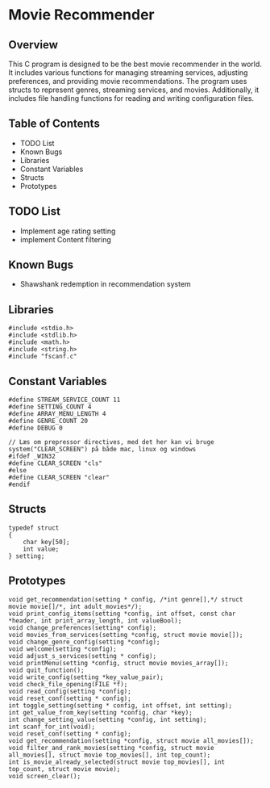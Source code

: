 # Movie Recommender

## Overview
This C program is designed to be the best movie recommender in the world. It includes various functions for managing streaming services, adjusting preferences, and providing movie recommendations. The program uses structs to represent genres, streaming services, and movies. Additionally, it includes file handling functions for reading and writing configuration files.

## Table of Contents
* TODO List
* Known Bugs
* Libraries
* Constant Variables
* Structs
* Prototypes


## TODO List
- Implement age rating setting
- implement Content filtering

## Known Bugs
- Shawshank redemption in recommendation system

## Libraries
```
#include <stdio.h>
#include <stdlib.h>
#include <math.h>
#include <string.h>
#include "fscanf.c"
```

## Constant Variables
```
#define STREAM_SERVICE_COUNT 11
#define SETTING_COUNT 4
#define ARRAY_MENU_LENGTH 4
#define GENRE_COUNT 20
#define DEBUG 0

// Læs om prepressor directives, med det her kan vi bruge system("CLEAR_SCREEN") på både mac, linux og windows
#ifdef _WIN32
#define CLEAR_SCREEN "cls"
#else
#define CLEAR_SCREEN "clear"
#endif
```

## Structs
```
typedef struct
{
    char key[50];
    int value;
} setting;
```

## Prototypes
```
void get_recommendation(setting * config, /*int genre[],*/ struct movie movie[]/*, int adult_movies*/);
void print_config_items(setting *config, int offset, const char *header, int print_array_length, int valueBool);
void change_preferences(setting* config);
void movies_from_services(setting *config, struct movie movie[]);
void change_genre_config(setting *config);
void welcome(setting *config);
void adjust_s_services(setting * config);
void printMenu(setting *config, struct movie movies_array[]);
void quit_function();
void write_config(setting *key_value_pair);
void check_file_opening(FILE *f);
void read_config(setting *config);
void reset_conf(setting * config);
int toggle_setting(setting * config, int offset, int setting);
int get_value_from_key(setting *config, char *key);
int change_setting_value(setting *config, int setting);
int scanf_for_int(void);
void reset_conf(setting * config);
void get_recommendation(setting *config, struct movie all_movies[]);
void filter_and_rank_movies(setting *config, struct movie all_movies[], struct movie top_movies[], int top_count); 
int is_movie_already_selected(struct movie top_movies[], int top_count, struct movie movie);
void screen_clear();
```


